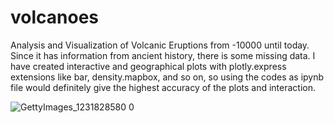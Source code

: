 # volcanoes
 Analysis and Visualization of Volcanic Eruptions from -10000 until today. Since it has information from ancient history, there is some missing data. I have created interactive and geographical plots with plotly.express extensions like bar, density.mapbox, and so on, so using the codes as ipynb file would definitely give the highest accuracy of the plots and interaction.
 
 
![GettyImages_1231828580 0](https://user-images.githubusercontent.com/68828848/143145100-bd2c959a-494e-453e-a89f-9d81c57614c2.jpg)
